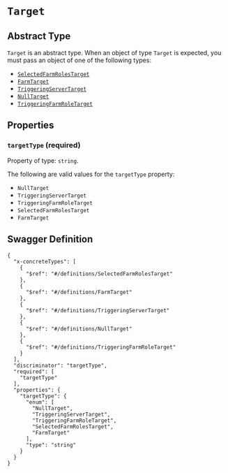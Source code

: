 # `Target` #




## Abstract Type ##

`Target` is an abstract type. When an object of type `Target` is expected, you must pass an object of
one of the following types:

  + [`SelectedFarmRolesTarget`](./../definitions/SelectedFarmRolesTarget.mkd)
  + [`FarmTarget`](./../definitions/FarmTarget.mkd)
  + [`TriggeringServerTarget`](./../definitions/TriggeringServerTarget.mkd)
  + [`NullTarget`](./../definitions/NullTarget.mkd)
  + [`TriggeringFarmRoleTarget`](./../definitions/TriggeringFarmRoleTarget.mkd)




## Properties ##

### `targetType` (required) ###




Property of type: `string`.

 
The following are valid values for the `targetType` property:
  + `NullTarget`
  + `TriggeringServerTarget`
  + `TriggeringFarmRoleTarget`
  + `SelectedFarmRolesTarget`
  + `FarmTarget`






## Swagger Definition ##

    {
      "x-concreteTypes": [
        {
          "$ref": "#/definitions/SelectedFarmRolesTarget"
        }, 
        {
          "$ref": "#/definitions/FarmTarget"
        }, 
        {
          "$ref": "#/definitions/TriggeringServerTarget"
        }, 
        {
          "$ref": "#/definitions/NullTarget"
        }, 
        {
          "$ref": "#/definitions/TriggeringFarmRoleTarget"
        }
      ], 
      "discriminator": "targetType", 
      "required": [
        "targetType"
      ], 
      "properties": {
        "targetType": {
          "enum": [
            "NullTarget", 
            "TriggeringServerTarget", 
            "TriggeringFarmRoleTarget", 
            "SelectedFarmRolesTarget", 
            "FarmTarget"
          ], 
          "type": "string"
        }
      }
    }
